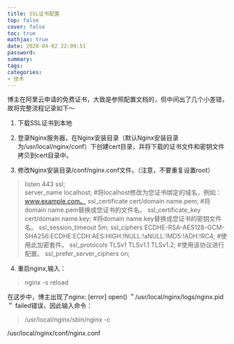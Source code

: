 ```yaml
---
title: SSL证书配置
top: false
cover: false
toc: true
mathjax: true
date: 2020-04-02 22:09:51
password:
summary:
tags:
categories:
- 技术
---
```


博主在阿里云申请的免费证书，大致是参照配置文档的，但中间出了几个小差错，故将完整流程记录如下～

1. 下载SSL证书到本地

2. 登录Nginx服务器，在Nginx安装目录（默认Nginx安装目录为/usr/local/nginx/conf）下创建cert目录，并将下载的证书文件和密钥文件拷贝到cert目录中。

3. 修改Nginx安装目录/conf/nginx.conf文件。（注意，不要重复设置root）
> listen 443 ssl;  
> server_name localhost;  #将localhost修改为您证书绑定的域名，例如：www.example.com。
> ssl_certificate cert/domain name.pem;   #将domain name.pem替换成您证书的文件名。
> ssl_certificate_key cert/domain name.key;   #将domain name.key替换成您证书的密钥文件名。
> ssl_session_timeout 5m;
> ssl_ciphers ECDHE-RSA-AES128-GCM-SHA256:ECDHE:ECDH:AES:HIGH:!NULL:!aNULL:!MD5:!ADH:!RC4;  #使用此加密套件。
> ssl_protocols TLSv1 TLSv1.1 TLSv1.2;   #使用该协议进行配置。
> ssl_prefer_server_ciphers on;  

4. 重启nginx,输入：
> nginx -s reload

在这步中，博主出现了nginx: [error] open() ＂/usr/local/nginx/logs/nginx.pid＂ failed错误，因此输入命令：
> /usr/local/nginx/sbin/nginx -c

/usr/local/nginx/conf/nginx.conf